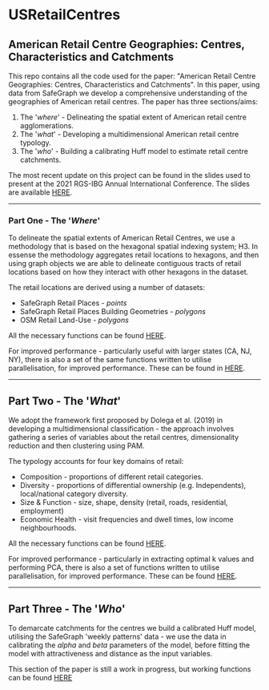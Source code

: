 # USRetailCentres

## American Retail Centre Geographies: Centres, Characteristics and Catchments 

This repo contains all the code used for the paper: "American Retail Centre Geographies: Centres, Characteristics and Catchments". In this paper, using data from SafeGraph we develop a comprehensive understanding of the geographies of American retail centres. The paper has three sections/aims:

1. The '*where*' - Delineating the spatial extent of American retail centre agglomerations.
2. The '*what*' - Developing a multidimensional American retail centre typology.
3. The '*who*' - Building a calibrating Huff model to estimate retail centre catchments. 

The most recent update on this project can be found in the slides used to present at the 2021 RGS-IBG Annual International Conference. The slides are available [HERE](https://github.com/patrickballantyne/USRetailCentres/blob/main/AAG_2021_Slides.pptx). 

---

### Part One - The '*Where*'

To delineate the spatial extents of American Retail Centres, we use a methodology that is based on the hexagonal spatial indexing system; H3. In essense the methodology aggregates retail locations to hexagons, and then using graph objects we are able to delineate contiguous tracts of retail locations based on how they interact with other hexagons in the dataset.

The retail locations are derived using a number of datasets:

- SafeGraph Retail Places - *points*
- SafeGraph Retail Places Building Geometries - *polygons*
- OSM Retail Land-Use - *polygons*

All the necessary functions can be found [HERE](https://github.com/patrickballantyne/USRetailCentres/blob/main/Source%20Code/Helper%20Functions%20-%20Delineation.R).

For improved performance - particularly useful with larger states (CA, NJ, NY), there is also a set of the same functions written to utilise parallelisation, for improved performance. These can be found in [HERE](https://github.com/patrickballantyne/USRetailCentres/blob/main/Source%20Code/Helper%20Functions%20-%20Delineation%20(Parallel).R).


---

## Part Two - The '*What*'

We adopt the framework first proposed by Dolega et al. (2019) in developing a multidimensional classification - the approach involves gathering a series of variables about the retail centres, dimensionality reduction and then clustering using PAM.

The typology accounts for four key domains of retail:

- Composition - proportions of different retail categories.
- Diversity - proportions of differential ownership (e.g. Independents), local/national category diversity.
- Size & Function - size, shape, density (retail, roads, residential, employment)
- Economic Health -  visit frequencies and dwell times, low income neighbourhoods.

All the necessary functions can be found [HERE](https://github.com/patrickballantyne/USRetailCentres/blob/main/Source%20Code/Helper%20Functions%20-%20Typology.R).

For improved performance - particularly in extracting optimal k values and performing PCA, there is also a set of functions written to utilise parallelisation, for improved performance. These can be found [HERE](https://github.com/patrickballantyne/USRetailCentres/blob/main/Source%20Code/Helper%20Functions%20-%20Typology%20(Parallel).R). 

---

## Part Three - The '*Who*'

To demarcate catchments for the centres we build a calibrated Huff model, utilising the SafeGraph 'weekly patterns' data - we use the data in calibrating the *alpha* and *beta* parameters of the model, before fitting the model with attractiveness and distance as the input variables. 

This section of the paper is still a work in progress, but working functions can be found [HERE](https://github.com/patrickballantyne/USRetailCentres/blob/main/Analysis%20Code/Developing%20Catchment%20Methodology.R)

